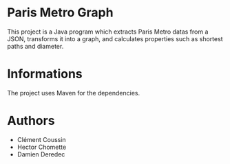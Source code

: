 # Paris Metro Graph

This project is a Java program which extracts Paris Metro datas from a JSON, transforms it into a graph, and calculates properties such as shortest paths and diameter.

# Informations
The project uses Maven for the dependencies.

# Authors
- Clément Coussin
- Hector Chomette
- Damien Deredec

